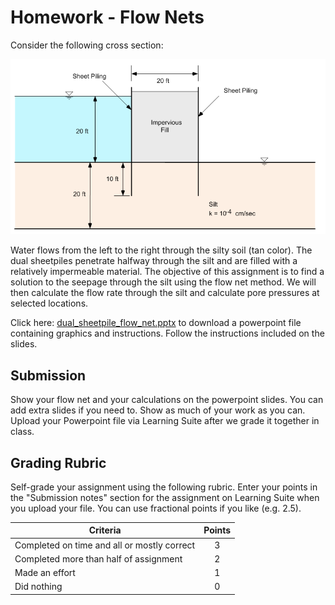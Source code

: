 # Homework - Flow Nets

Consider the following cross section:

![sheetpilefig.gif](sheetpilefig.gif)

Water flows from the left to the right through the silty soil (tan color). The dual sheetpiles penetrate halfway through the silt and are filled with a relatively impermeable material. The objective of this assignment is to find a solution to the seepage through the silt using the flow net method. We will then calculate the flow rate through the silt and calculate pore pressures at selected locations.

Click here: [dual_sheetpile_flow_net.pptx](dual_sheetpile_flow_net.pptx) to download a powerpoint file containing 
graphics and instructions. Follow the instructions included on the slides.

## Submission

Show your flow net and your calculations on the powerpoint slides. You can add extra slides if you need to. Show as much of your work as you can. Upload your Powerpoint file via Learning Suite after we grade it together in class.

## Grading Rubric

Self-grade your assignment using the following rubric. Enter your points in the "Submission notes" section for the assignment on Learning Suite when you upload your file. You can use fractional points if you like (e.g. 2.5).

| Criteria                                    | Points |
|---------------------------------------------|:------:|
| Completed on time and all or mostly correct |   3    |
| Completed more than half of assignment      |   2    |
| Made an effort                              |   1    |
| Did nothing                                 |   0    |